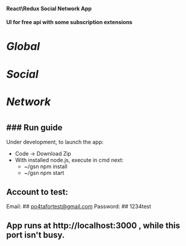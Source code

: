 #### React\Redux Social Network App

#### UI for free api with some subscription extensions

# _Global_
# _Social_

# _Network_

#

## ### Run guide 
Under development, to launch the app:
- Code -> Download Zip
- With installed node.js, execute in cmd next:
  - ~/gsn npm install
  - ~/gsn npm start
## Account to test:
   Email: ## po4tafortest@gmail.com
   Password: ## 1234test
  
## App runs at http://localhost:3000 , while this port isn't busy.
